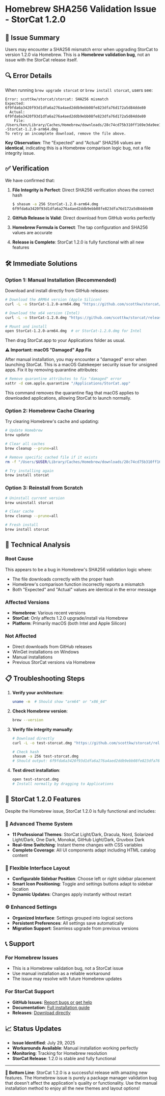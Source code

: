 # Homebrew SHA256 Validation Issue - StorCat 1.2.0

## 🚨 Issue Summary

Users may encounter a SHA256 mismatch error when upgrading StorCat to version 1.2.0 via Homebrew. This is a **Homebrew validation bug**, not an issue with the StorCat release itself.

## 🔍 Error Details

When running `brew upgrade storcat` or `brew install storcat`, users see:

```
Error: scottkw/storcat/storcat: SHA256 mismatch
Expected: 6f9fda6a3420f93d1dfa6a276a4aed2ddb9ebb08fe823dfa76d172a5d84dde80
  Actual: 6f9fda6a3420f93d1dfa6a276a4aed2ddb9ebb08fe823dfa76d172a5d84dde80
    File: /Users/ken/Library/Caches/Homebrew/downloads/28c74cd75b310ff169e3da9ee16f28d56f14e496f6ef416ac96c2f64e860fbac--StorCat-1.2.0-arm64.dmg
To retry an incomplete download, remove the file above.
```

**Key Observation**: The "Expected" and "Actual" SHA256 values are **identical**, indicating this is a Homebrew comparison logic bug, not a file integrity issue.

## ✅ Verification

We have confirmed that:

1. **File Integrity is Perfect**: Direct SHA256 verification shows the correct hash
   ```bash
   $ shasum -a 256 StorCat-1.2.0-arm64.dmg
   6f9fda6a3420f93d1dfa6a276a4aed2ddb9ebb08fe823dfa76d172a5d84dde80
   ```

2. **GitHub Release is Valid**: Direct download from GitHub works perfectly
3. **Homebrew Formula is Correct**: The tap configuration and SHA256 values are accurate
4. **Release is Complete**: StorCat 1.2.0 is fully functional with all new features

## 🛠️ Immediate Solutions

### Option 1: Manual Installation (Recommended)

Download and install directly from GitHub releases:

```bash
# Download the ARM64 version (Apple Silicon)
curl -L -o StorCat-1.2.0-arm64.dmg "https://github.com/scottkw/storcat/releases/download/1.2.0/StorCat-1.2.0-arm64.dmg"

# Download the x64 version (Intel)
curl -L -o StorCat-1.2.0.dmg "https://github.com/scottkw/storcat/releases/download/1.2.0/StorCat-1.2.0.dmg"

# Mount and install
open StorCat-1.2.0-arm64.dmg  # or StorCat-1.2.0.dmg for Intel
```

Then drag StorCat.app to your Applications folder as usual.

**⚠️ Important: macOS "Damaged" App Fix**

After manual installation, you may encounter a "damaged" error when launching StorCat. This is a macOS Gatekeeper security issue for unsigned apps. Fix it by removing quarantine attributes:

```bash
# Remove quarantine attributes to fix "damaged" error
xattr -d com.apple.quarantine "/Applications/StorCat.app"
```

This command removes the quarantine flag that macOS applies to downloaded applications, allowing StorCat to launch normally.

### Option 2: Homebrew Cache Clearing

Try clearing Homebrew's cache and updating:

```bash
# Update Homebrew
brew update

# Clear all caches
brew cleanup --prune=all

# Remove specific cached file if it exists
rm -f "/Users/$USER/Library/Caches/Homebrew/downloads/28c74cd75b310ff169e3da9ee16f28d56f14e496f6ef416ac96c2f64e860fbac--StorCat-1.2.0-arm64.dmg"

# Try installing again
brew install storcat
```

### Option 3: Reinstall from Scratch

```bash
# Uninstall current version
brew uninstall storcat

# Clear cache
brew cleanup --prune=all

# Fresh install
brew install storcat
```

## 🔧 Technical Analysis

### Root Cause
This appears to be a bug in Homebrew's SHA256 validation logic where:
- The file downloads correctly with the proper hash
- Homebrew's comparison function incorrectly reports a mismatch
- Both "Expected" and "Actual" values are identical in the error message

### Affected Versions
- **Homebrew**: Various recent versions
- **StorCat**: Only affects 1.2.0 upgrade/install via Homebrew
- **Platform**: Primarily macOS (both Intel and Apple Silicon)

### Not Affected
- Direct downloads from GitHub releases
- WinGet installations on Windows  
- Manual installations
- Previous StorCat versions via Homebrew

## 📋 Troubleshooting Steps

1. **Verify your architecture**:
   ```bash
   uname -m  # Should show "arm64" or "x86_64"
   ```

2. **Check Homebrew version**:
   ```bash
   brew --version
   ```

3. **Verify file integrity manually**:
   ```bash
   # Download directly
   curl -L -o test-storcat.dmg "https://github.com/scottkw/storcat/releases/download/1.2.0/StorCat-1.2.0-arm64.dmg"
   
   # Check hash
   shasum -a 256 test-storcat.dmg
   # Should output: 6f9fda6a3420f93d1dfa6a276a4aed2ddb9ebb08fe823dfa76d172a5d84dde80
   ```

4. **Test direct installation**:
   ```bash
   open test-storcat.dmg
   # Install normally by dragging to Applications
   ```

## 🎯 StorCat 1.2.0 Features

Despite the Homebrew issue, StorCat 1.2.0 is fully functional and includes:

### 🌈 Advanced Theme System
- **11 Professional Themes**: StorCat Light/Dark, Dracula, Nord, Solarized Light/Dark, One Dark, Monokai, GitHub Light/Dark, Gruvbox Dark
- **Real-time Switching**: Instant theme changes with CSS variables
- **Complete Coverage**: All UI components adapt including HTML catalog content

### 📐 Flexible Interface Layout  
- **Configurable Sidebar Position**: Choose left or right sidebar placement
- **Smart Icon Positioning**: Toggle and settings buttons adapt to sidebar location
- **Dynamic Updates**: Changes apply instantly without restart

### ⚙️ Enhanced Settings
- **Organized Interface**: Settings grouped into logical sections
- **Persistent Preferences**: All settings save automatically
- **Migration Support**: Seamless upgrade from previous versions

## 📞 Support

### For Homebrew Issues
- This is a Homebrew validation bug, not a StorCat issue
- Use manual installation as a reliable workaround
- The issue may resolve with future Homebrew updates

### For StorCat Support
- **GitHub Issues**: [Report bugs or get help](https://github.com/scottkw/storcat/issues)
- **Documentation**: [Full installation guide](https://github.com/scottkw/storcat#installation)
- **Releases**: [Download directly](https://github.com/scottkw/storcat/releases)

## 📈 Status Updates

- **Issue Identified**: July 29, 2025
- **Workarounds Available**: Manual installation working perfectly
- **Monitoring**: Tracking for Homebrew resolution
- **StorCat Release**: 1.2.0 is stable and fully functional

---

**🎉 Bottom Line**: StorCat 1.2.0 is a successful release with amazing new features. The Homebrew issue is purely a package manager validation bug that doesn't affect the application's quality or functionality. Use the manual installation method to enjoy all the new themes and layout options!